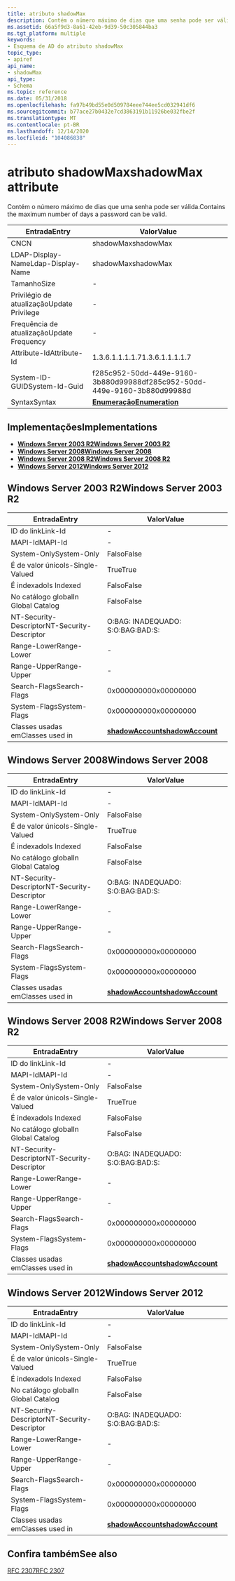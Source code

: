 ```yaml
---
title: atributo shadowMax
description: Contém o número máximo de dias que uma senha pode ser válida.
ms.assetid: 66a5f9d3-8a61-42eb-9d39-50c305844ba3
ms.tgt_platform: multiple
keywords:
- Esquema de AD do atributo shadowMax
topic_type:
- apiref
api_name:
- shadowMax
api_type:
- Schema
ms.topic: reference
ms.date: 05/31/2018
ms.openlocfilehash: fa97b49bd55e0d509784eee744ee5cd032941df6
ms.sourcegitcommit: b77ace27b0432e7cd3863191b11926be032fbe2f
ms.translationtype: MT
ms.contentlocale: pt-BR
ms.lasthandoff: 12/14/2020
ms.locfileid: "104086838"
---
```

# <a name="shadowmax-attribute"></a><span data-ttu-id="01c6f-104">atributo shadowMax</span><span class="sxs-lookup"><span data-stu-id="01c6f-104">shadowMax attribute</span></span>

<span data-ttu-id="01c6f-105">Contém o número máximo de dias que uma senha pode ser válida.</span><span class="sxs-lookup"><span data-stu-id="01c6f-105">Contains the maximum number of days a password can be valid.</span></span>



| <span data-ttu-id="01c6f-106">Entrada</span><span class="sxs-lookup"><span data-stu-id="01c6f-106">Entry</span></span> | <span data-ttu-id="01c6f-107">Valor</span><span class="sxs-lookup"><span data-stu-id="01c6f-107">Value</span></span> |
|-------------------|--------------------------------------|
| <span data-ttu-id="01c6f-108">CN</span><span class="sxs-lookup"><span data-stu-id="01c6f-108">CN</span></span>                | <span data-ttu-id="01c6f-109">shadowMax</span><span class="sxs-lookup"><span data-stu-id="01c6f-109">shadowMax</span></span>                            |
| <span data-ttu-id="01c6f-110">LDAP-Display-Name</span><span class="sxs-lookup"><span data-stu-id="01c6f-110">Ldap-Display-Name</span></span> | <span data-ttu-id="01c6f-111">shadowMax</span><span class="sxs-lookup"><span data-stu-id="01c6f-111">shadowMax</span></span>                            |
| <span data-ttu-id="01c6f-112">Tamanho</span><span class="sxs-lookup"><span data-stu-id="01c6f-112">Size</span></span>              | \-                                   |
| <span data-ttu-id="01c6f-113">Privilégio de atualização</span><span class="sxs-lookup"><span data-stu-id="01c6f-113">Update Privilege</span></span>  | \-                                   |
| <span data-ttu-id="01c6f-114">Frequência de atualização</span><span class="sxs-lookup"><span data-stu-id="01c6f-114">Update Frequency</span></span>  | \-                                   |
| <span data-ttu-id="01c6f-115">Attribute-Id</span><span class="sxs-lookup"><span data-stu-id="01c6f-115">Attribute-Id</span></span>      | <span data-ttu-id="01c6f-116">1.3.6.1.1.1.1.7</span><span class="sxs-lookup"><span data-stu-id="01c6f-116">1.3.6.1.1.1.1.7</span></span>                      |
| <span data-ttu-id="01c6f-117">System-ID-GUID</span><span class="sxs-lookup"><span data-stu-id="01c6f-117">System-Id-Guid</span></span>    | <span data-ttu-id="01c6f-118">f285c952-50dd-449e-9160-3b880d99988d</span><span class="sxs-lookup"><span data-stu-id="01c6f-118">f285c952-50dd-449e-9160-3b880d99988d</span></span> |
| <span data-ttu-id="01c6f-119">Syntax</span><span class="sxs-lookup"><span data-stu-id="01c6f-119">Syntax</span></span>            | [<span data-ttu-id="01c6f-120">**Enumeração**</span><span class="sxs-lookup"><span data-stu-id="01c6f-120">**Enumeration**</span></span>](s-enumeration.md) |



## <a name="implementations"></a><span data-ttu-id="01c6f-121">Implementações</span><span class="sxs-lookup"><span data-stu-id="01c6f-121">Implementations</span></span>

-   [<span data-ttu-id="01c6f-122">**Windows Server 2003 R2**</span><span class="sxs-lookup"><span data-stu-id="01c6f-122">**Windows Server 2003 R2**</span></span>](#windows-server-2003-r2)
-   [<span data-ttu-id="01c6f-123">**Windows Server 2008**</span><span class="sxs-lookup"><span data-stu-id="01c6f-123">**Windows Server 2008**</span></span>](#windows-server-2008)
-   [<span data-ttu-id="01c6f-124">**Windows Server 2008 R2**</span><span class="sxs-lookup"><span data-stu-id="01c6f-124">**Windows Server 2008 R2**</span></span>](#windows-server-2008-r2)
-   [<span data-ttu-id="01c6f-125">**Windows Server 2012**</span><span class="sxs-lookup"><span data-stu-id="01c6f-125">**Windows Server 2012**</span></span>](#windows-server-2012)

## <a name="windows-server-2003-r2"></a><span data-ttu-id="01c6f-126">Windows Server 2003 R2</span><span class="sxs-lookup"><span data-stu-id="01c6f-126">Windows Server 2003 R2</span></span>



| <span data-ttu-id="01c6f-127">Entrada</span><span class="sxs-lookup"><span data-stu-id="01c6f-127">Entry</span></span> | <span data-ttu-id="01c6f-128">Valor</span><span class="sxs-lookup"><span data-stu-id="01c6f-128">Value</span></span> |
|------------------------|-----------------------------------------------------|
| <span data-ttu-id="01c6f-129">ID do link</span><span class="sxs-lookup"><span data-stu-id="01c6f-129">Link-Id</span></span>                | \-                                                  |
| <span data-ttu-id="01c6f-130">MAPI-Id</span><span class="sxs-lookup"><span data-stu-id="01c6f-130">MAPI-Id</span></span>                | \-                                                  |
| <span data-ttu-id="01c6f-131">System-Only</span><span class="sxs-lookup"><span data-stu-id="01c6f-131">System-Only</span></span>            | <span data-ttu-id="01c6f-132">Falso</span><span class="sxs-lookup"><span data-stu-id="01c6f-132">False</span></span>                                               |
| <span data-ttu-id="01c6f-133">É de valor único</span><span class="sxs-lookup"><span data-stu-id="01c6f-133">Is-Single-Valued</span></span>       | <span data-ttu-id="01c6f-134">True</span><span class="sxs-lookup"><span data-stu-id="01c6f-134">True</span></span>                                                |
| <span data-ttu-id="01c6f-135">É indexado</span><span class="sxs-lookup"><span data-stu-id="01c6f-135">Is Indexed</span></span>             | <span data-ttu-id="01c6f-136">Falso</span><span class="sxs-lookup"><span data-stu-id="01c6f-136">False</span></span>                                               |
| <span data-ttu-id="01c6f-137">No catálogo global</span><span class="sxs-lookup"><span data-stu-id="01c6f-137">In Global Catalog</span></span>      | <span data-ttu-id="01c6f-138">Falso</span><span class="sxs-lookup"><span data-stu-id="01c6f-138">False</span></span>                                               |
| <span data-ttu-id="01c6f-139">NT-Security-Descriptor</span><span class="sxs-lookup"><span data-stu-id="01c6f-139">NT-Security-Descriptor</span></span> | <span data-ttu-id="01c6f-140">O:BAG: INADEQUADO: S:</span><span class="sxs-lookup"><span data-stu-id="01c6f-140">O:BAG:BAD:S:</span></span>                                        |
| <span data-ttu-id="01c6f-141">Range-Lower</span><span class="sxs-lookup"><span data-stu-id="01c6f-141">Range-Lower</span></span>            | \-                                                  |
| <span data-ttu-id="01c6f-142">Range-Upper</span><span class="sxs-lookup"><span data-stu-id="01c6f-142">Range-Upper</span></span>            | \-                                                  |
| <span data-ttu-id="01c6f-143">Search-Flags</span><span class="sxs-lookup"><span data-stu-id="01c6f-143">Search-Flags</span></span>           | <span data-ttu-id="01c6f-144">0x00000000</span><span class="sxs-lookup"><span data-stu-id="01c6f-144">0x00000000</span></span>                                          |
| <span data-ttu-id="01c6f-145">System-Flags</span><span class="sxs-lookup"><span data-stu-id="01c6f-145">System-Flags</span></span>           | <span data-ttu-id="01c6f-146">0x00000000</span><span class="sxs-lookup"><span data-stu-id="01c6f-146">0x00000000</span></span>                                          |
| <span data-ttu-id="01c6f-147">Classes usadas em</span><span class="sxs-lookup"><span data-stu-id="01c6f-147">Classes used in</span></span>        | [<span data-ttu-id="01c6f-148">**shadowAccount**</span><span class="sxs-lookup"><span data-stu-id="01c6f-148">**shadowAccount**</span></span>](c-shadowaccount.md)<br/> |



## <a name="windows-server-2008"></a><span data-ttu-id="01c6f-149">Windows Server 2008</span><span class="sxs-lookup"><span data-stu-id="01c6f-149">Windows Server 2008</span></span>



| <span data-ttu-id="01c6f-150">Entrada</span><span class="sxs-lookup"><span data-stu-id="01c6f-150">Entry</span></span> | <span data-ttu-id="01c6f-151">Valor</span><span class="sxs-lookup"><span data-stu-id="01c6f-151">Value</span></span> |
|------------------------|-----------------------------------------------------|
| <span data-ttu-id="01c6f-152">ID do link</span><span class="sxs-lookup"><span data-stu-id="01c6f-152">Link-Id</span></span>                | \-                                                  |
| <span data-ttu-id="01c6f-153">MAPI-Id</span><span class="sxs-lookup"><span data-stu-id="01c6f-153">MAPI-Id</span></span>                | \-                                                  |
| <span data-ttu-id="01c6f-154">System-Only</span><span class="sxs-lookup"><span data-stu-id="01c6f-154">System-Only</span></span>            | <span data-ttu-id="01c6f-155">Falso</span><span class="sxs-lookup"><span data-stu-id="01c6f-155">False</span></span>                                               |
| <span data-ttu-id="01c6f-156">É de valor único</span><span class="sxs-lookup"><span data-stu-id="01c6f-156">Is-Single-Valued</span></span>       | <span data-ttu-id="01c6f-157">True</span><span class="sxs-lookup"><span data-stu-id="01c6f-157">True</span></span>                                                |
| <span data-ttu-id="01c6f-158">É indexado</span><span class="sxs-lookup"><span data-stu-id="01c6f-158">Is Indexed</span></span>             | <span data-ttu-id="01c6f-159">Falso</span><span class="sxs-lookup"><span data-stu-id="01c6f-159">False</span></span>                                               |
| <span data-ttu-id="01c6f-160">No catálogo global</span><span class="sxs-lookup"><span data-stu-id="01c6f-160">In Global Catalog</span></span>      | <span data-ttu-id="01c6f-161">Falso</span><span class="sxs-lookup"><span data-stu-id="01c6f-161">False</span></span>                                               |
| <span data-ttu-id="01c6f-162">NT-Security-Descriptor</span><span class="sxs-lookup"><span data-stu-id="01c6f-162">NT-Security-Descriptor</span></span> | <span data-ttu-id="01c6f-163">O:BAG: INADEQUADO: S:</span><span class="sxs-lookup"><span data-stu-id="01c6f-163">O:BAG:BAD:S:</span></span>                                        |
| <span data-ttu-id="01c6f-164">Range-Lower</span><span class="sxs-lookup"><span data-stu-id="01c6f-164">Range-Lower</span></span>            | \-                                                  |
| <span data-ttu-id="01c6f-165">Range-Upper</span><span class="sxs-lookup"><span data-stu-id="01c6f-165">Range-Upper</span></span>            | \-                                                  |
| <span data-ttu-id="01c6f-166">Search-Flags</span><span class="sxs-lookup"><span data-stu-id="01c6f-166">Search-Flags</span></span>           | <span data-ttu-id="01c6f-167">0x00000000</span><span class="sxs-lookup"><span data-stu-id="01c6f-167">0x00000000</span></span>                                          |
| <span data-ttu-id="01c6f-168">System-Flags</span><span class="sxs-lookup"><span data-stu-id="01c6f-168">System-Flags</span></span>           | <span data-ttu-id="01c6f-169">0x00000000</span><span class="sxs-lookup"><span data-stu-id="01c6f-169">0x00000000</span></span>                                          |
| <span data-ttu-id="01c6f-170">Classes usadas em</span><span class="sxs-lookup"><span data-stu-id="01c6f-170">Classes used in</span></span>        | [<span data-ttu-id="01c6f-171">**shadowAccount**</span><span class="sxs-lookup"><span data-stu-id="01c6f-171">**shadowAccount**</span></span>](c-shadowaccount.md)<br/> |



## <a name="windows-server-2008-r2"></a><span data-ttu-id="01c6f-172">Windows Server 2008 R2</span><span class="sxs-lookup"><span data-stu-id="01c6f-172">Windows Server 2008 R2</span></span>



| <span data-ttu-id="01c6f-173">Entrada</span><span class="sxs-lookup"><span data-stu-id="01c6f-173">Entry</span></span> | <span data-ttu-id="01c6f-174">Valor</span><span class="sxs-lookup"><span data-stu-id="01c6f-174">Value</span></span> |
|------------------------|-----------------------------------------------------|
| <span data-ttu-id="01c6f-175">ID do link</span><span class="sxs-lookup"><span data-stu-id="01c6f-175">Link-Id</span></span>                | \-                                                  |
| <span data-ttu-id="01c6f-176">MAPI-Id</span><span class="sxs-lookup"><span data-stu-id="01c6f-176">MAPI-Id</span></span>                | \-                                                  |
| <span data-ttu-id="01c6f-177">System-Only</span><span class="sxs-lookup"><span data-stu-id="01c6f-177">System-Only</span></span>            | <span data-ttu-id="01c6f-178">Falso</span><span class="sxs-lookup"><span data-stu-id="01c6f-178">False</span></span>                                               |
| <span data-ttu-id="01c6f-179">É de valor único</span><span class="sxs-lookup"><span data-stu-id="01c6f-179">Is-Single-Valued</span></span>       | <span data-ttu-id="01c6f-180">True</span><span class="sxs-lookup"><span data-stu-id="01c6f-180">True</span></span>                                                |
| <span data-ttu-id="01c6f-181">É indexado</span><span class="sxs-lookup"><span data-stu-id="01c6f-181">Is Indexed</span></span>             | <span data-ttu-id="01c6f-182">Falso</span><span class="sxs-lookup"><span data-stu-id="01c6f-182">False</span></span>                                               |
| <span data-ttu-id="01c6f-183">No catálogo global</span><span class="sxs-lookup"><span data-stu-id="01c6f-183">In Global Catalog</span></span>      | <span data-ttu-id="01c6f-184">Falso</span><span class="sxs-lookup"><span data-stu-id="01c6f-184">False</span></span>                                               |
| <span data-ttu-id="01c6f-185">NT-Security-Descriptor</span><span class="sxs-lookup"><span data-stu-id="01c6f-185">NT-Security-Descriptor</span></span> | <span data-ttu-id="01c6f-186">O:BAG: INADEQUADO: S:</span><span class="sxs-lookup"><span data-stu-id="01c6f-186">O:BAG:BAD:S:</span></span>                                        |
| <span data-ttu-id="01c6f-187">Range-Lower</span><span class="sxs-lookup"><span data-stu-id="01c6f-187">Range-Lower</span></span>            | \-                                                  |
| <span data-ttu-id="01c6f-188">Range-Upper</span><span class="sxs-lookup"><span data-stu-id="01c6f-188">Range-Upper</span></span>            | \-                                                  |
| <span data-ttu-id="01c6f-189">Search-Flags</span><span class="sxs-lookup"><span data-stu-id="01c6f-189">Search-Flags</span></span>           | <span data-ttu-id="01c6f-190">0x00000000</span><span class="sxs-lookup"><span data-stu-id="01c6f-190">0x00000000</span></span>                                          |
| <span data-ttu-id="01c6f-191">System-Flags</span><span class="sxs-lookup"><span data-stu-id="01c6f-191">System-Flags</span></span>           | <span data-ttu-id="01c6f-192">0x00000000</span><span class="sxs-lookup"><span data-stu-id="01c6f-192">0x00000000</span></span>                                          |
| <span data-ttu-id="01c6f-193">Classes usadas em</span><span class="sxs-lookup"><span data-stu-id="01c6f-193">Classes used in</span></span>        | [<span data-ttu-id="01c6f-194">**shadowAccount**</span><span class="sxs-lookup"><span data-stu-id="01c6f-194">**shadowAccount**</span></span>](c-shadowaccount.md)<br/> |



## <a name="windows-server-2012"></a><span data-ttu-id="01c6f-195">Windows Server 2012</span><span class="sxs-lookup"><span data-stu-id="01c6f-195">Windows Server 2012</span></span>



| <span data-ttu-id="01c6f-196">Entrada</span><span class="sxs-lookup"><span data-stu-id="01c6f-196">Entry</span></span> | <span data-ttu-id="01c6f-197">Valor</span><span class="sxs-lookup"><span data-stu-id="01c6f-197">Value</span></span> |
|------------------------|-----------------------------------------------------|
| <span data-ttu-id="01c6f-198">ID do link</span><span class="sxs-lookup"><span data-stu-id="01c6f-198">Link-Id</span></span>                | \-                                                  |
| <span data-ttu-id="01c6f-199">MAPI-Id</span><span class="sxs-lookup"><span data-stu-id="01c6f-199">MAPI-Id</span></span>                | \-                                                  |
| <span data-ttu-id="01c6f-200">System-Only</span><span class="sxs-lookup"><span data-stu-id="01c6f-200">System-Only</span></span>            | <span data-ttu-id="01c6f-201">Falso</span><span class="sxs-lookup"><span data-stu-id="01c6f-201">False</span></span>                                               |
| <span data-ttu-id="01c6f-202">É de valor único</span><span class="sxs-lookup"><span data-stu-id="01c6f-202">Is-Single-Valued</span></span>       | <span data-ttu-id="01c6f-203">True</span><span class="sxs-lookup"><span data-stu-id="01c6f-203">True</span></span>                                                |
| <span data-ttu-id="01c6f-204">É indexado</span><span class="sxs-lookup"><span data-stu-id="01c6f-204">Is Indexed</span></span>             | <span data-ttu-id="01c6f-205">Falso</span><span class="sxs-lookup"><span data-stu-id="01c6f-205">False</span></span>                                               |
| <span data-ttu-id="01c6f-206">No catálogo global</span><span class="sxs-lookup"><span data-stu-id="01c6f-206">In Global Catalog</span></span>      | <span data-ttu-id="01c6f-207">Falso</span><span class="sxs-lookup"><span data-stu-id="01c6f-207">False</span></span>                                               |
| <span data-ttu-id="01c6f-208">NT-Security-Descriptor</span><span class="sxs-lookup"><span data-stu-id="01c6f-208">NT-Security-Descriptor</span></span> | <span data-ttu-id="01c6f-209">O:BAG: INADEQUADO: S:</span><span class="sxs-lookup"><span data-stu-id="01c6f-209">O:BAG:BAD:S:</span></span>                                        |
| <span data-ttu-id="01c6f-210">Range-Lower</span><span class="sxs-lookup"><span data-stu-id="01c6f-210">Range-Lower</span></span>            | \-                                                  |
| <span data-ttu-id="01c6f-211">Range-Upper</span><span class="sxs-lookup"><span data-stu-id="01c6f-211">Range-Upper</span></span>            | \-                                                  |
| <span data-ttu-id="01c6f-212">Search-Flags</span><span class="sxs-lookup"><span data-stu-id="01c6f-212">Search-Flags</span></span>           | <span data-ttu-id="01c6f-213">0x00000000</span><span class="sxs-lookup"><span data-stu-id="01c6f-213">0x00000000</span></span>                                          |
| <span data-ttu-id="01c6f-214">System-Flags</span><span class="sxs-lookup"><span data-stu-id="01c6f-214">System-Flags</span></span>           | <span data-ttu-id="01c6f-215">0x00000000</span><span class="sxs-lookup"><span data-stu-id="01c6f-215">0x00000000</span></span>                                          |
| <span data-ttu-id="01c6f-216">Classes usadas em</span><span class="sxs-lookup"><span data-stu-id="01c6f-216">Classes used in</span></span>        | [<span data-ttu-id="01c6f-217">**shadowAccount**</span><span class="sxs-lookup"><span data-stu-id="01c6f-217">**shadowAccount**</span></span>](c-shadowaccount.md)<br/> |



## <a name="see-also"></a><span data-ttu-id="01c6f-218">Confira também</span><span class="sxs-lookup"><span data-stu-id="01c6f-218">See also</span></span>

<dl> <dt>

[<span data-ttu-id="01c6f-219">RFC 2307</span><span class="sxs-lookup"><span data-stu-id="01c6f-219">RFC 2307</span></span>](https://www.ietf.org/rfc/rfc2307.txt)
</dt> </dl>

 

 





